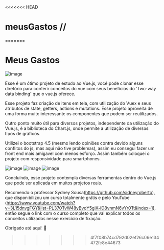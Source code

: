 <<<<<<< HEAD
# meusGastos //
=======
# Meus Gastos

![image](https://user-images.githubusercontent.com/44410208/112705170-52bae100-8e7c-11eb-8672-5568fa3e41ab.png)

Esse é um ótimo projeto de estudo ao Vue.js, você pode clonar esse diretório para conferir conceitos do vue com seus benefícios do 'Two-way data binding' que o vue.js oferece.

Esse projeto faz criação de itens em tela, com utilização do Vuex e seus atributos de state, getters, actions e mutations. Esse projeto aproveita de uma forma muito interessante os componentes que podem ser reutilizados.

Outro ponto muito útil para diversos projetos, independente da utilização do Vue.js, é a biblioteca do Chart.js, onde permite a utilização de diversos tipos de gráficos.

Utilizei o bootstrap 4.5 (mesmo lendo opiniões contra devido alguns conflitos do js, mas aqui não tive problemas), assim eu consegui fazer um front end mais amigavel com menos esforço. Assim também coloquei o projeto com responsividade para smartphones.

![image](https://user-images.githubusercontent.com/44410208/112705502-e2ad5a80-8e7d-11eb-967f-6e8d04100062.png)
![image](https://user-images.githubusercontent.com/44410208/112705476-b691d980-8e7d-11eb-8e7a-96a270657d18.png)
![image](https://user-images.githubusercontent.com/44410208/112705482-c4475f00-8e7d-11eb-99b3-9b28de484596.png)

Concluíndo, esse projeto contempla diversas ferramentas dentro do Vue.js que pode ser aplicada em muitos projetos reais.

Recomendo o professor Sydney Sousa(https://github.com/sidneyroberto), que disponibilizou um curso totalmente grátis e pelo YouTube (https://www.youtube.com/watch?v=3L15dnvgFGY&list=PL370TvW48yBvqY5giX-iD8vnmN6vYr0Tt&index=1), então segue o link com o curso completo que vai explicar todos os conceitos utilizados nesse exercício de fixação.

Obrigado até aqui! 🖖
>>>>>>> 4f7f08b74cd792d02ef26c06e134472fc8e44673
